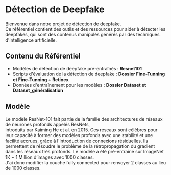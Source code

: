# Détection de Deepfake

Bienvenue dans notre projet de détection de deepfake.  
Ce référentiel contient des outils et des ressources pour aider à détecter les deepfakes, qui sont des contenus manipulés générés par des techniques d'intelligence artificielle.

## Contenu du Référentiel

- Modèles de détection de deepfake pré-entraînés : **Resnet101**
- Scripts d'évaluation de la détection de deepfake : **Dossier Fine-Tunning et Fine-Tunning + Retinex**
- Données d'entraînement pour les modèles : **Dossier Dataset et Dataset_généralisation** 

## Modèle

Le modèle ResNet-101 fait partie de la famille des architectures de réseaux de neurones profonds appelés ResNets,  
introduits par Kaiming He et al. en 2015. Ces réseaux sont célèbres pour leur capacité à former des modèles profonds avec une stabilité et une facilité accrues, grâce à l'introduction de connexions résiduelles.
Ils permettent de résoudre le problème de la rétropropagation du gradient dans les réseaux très profonds. 
Le modèle a été pré-entraîné sur ImageNet 1K ~ 1 Million d’images avec 1000 classes.  
J'ai donc modifier la couche fully connected pour renvoyer 2 classes au lieu de 1000 classes. 
